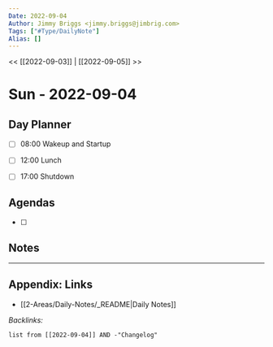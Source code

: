 ```yaml
---
Date: 2022-09-04
Author: Jimmy Briggs <jimmy.briggs@jimbrig.com>
Tags: ["#Type/DailyNote"]
Alias: []
---
```


<< [[2022-09-03]] | [[2022-09-05]] >>

# Sun - 2022-09-04

## Day Planner

- [ ] 08:00 Wakeup and Startup
- [ ] 12:00 Lunch
- [ ] 17:00 Shutdown


## Agendas

- [ ] 

## Notes


***

## Appendix: Links

- [[2-Areas/Daily-Notes/_README|Daily Notes]]

*Backlinks:*

```dataview
list from [[2022-09-04]] AND -"Changelog"
```